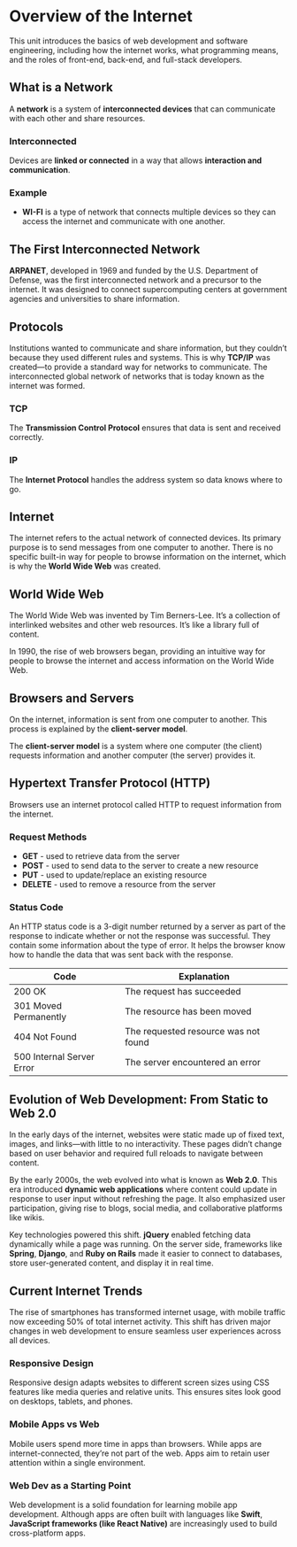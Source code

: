# Overview of the Internet

This unit introduces the basics of web development and software 
engineering, including how the internet works, what programming means, 
and the roles of front-end, back-end, and full-stack developers.


## What is a Network

A **network** is a system of **interconnected devices** that can 
communicate with each other and share resources.

### Interconnected

Devices are **linked or connected** in a way that allows 
**interaction and communication**.

### Example

- **WI-FI** is a type of network that connects multiple devices so 
they can access the internet and communicate with one another.


## The First Interconnected Network

**ARPANET**, developed in 1969 and funded by the U.S. Department of 
Defense, was the first interconnected network and a precursor to the 
internet. It was designed to connect supercomputing centers at 
government agencies and universities to share information.


## Protocols

Institutions wanted to communicate and share information, but they 
couldn’t because they used different rules and systems. This is why 
**TCP/IP** was created—to provide a standard way for networks to 
communicate. The interconnected global network of networks that is 
today known as the internet was formed.

### TCP

The **Transmission Control Protocol** ensures that data is sent and 
received correctly.

### IP

The **Internet Protocol** handles the address system so data knows 
where to go.


## Internet

The internet refers to the actual network of connected devices. 
Its primary purpose is to send messages from one computer to another. 
There is no specific built-in way for people to browse information on 
the internet, which is why the **World Wide Web** was created.


## World Wide Web

The World Wide Web was invented by Tim Berners-Lee. It’s a collection 
of interlinked websites and other web resources. It’s like a library 
full of content.

In 1990, the rise of web browsers began, providing an intuitive way 
for people to browse the internet and access information on the 
World Wide Web.


## Browsers and Servers

On the internet, information is sent from one computer to another. 
This process is explained by the **client-server model**.

The **client-server model** is a system where one computer 
(the client) requests information and another computer (the server) 
provides it.


## Hypertext Transfer Protocol (HTTP)

Browsers use an internet protocol called HTTP to request information 
from the internet.

### Request Methods

  - **GET** - used to retrieve data from the server
  - **POST** - used to send data to the server to create a new 
  resource
  - **PUT** - used to update/replace an existing resource
  - **DELETE** - used to remove a resource from the server

### Status Code

An HTTP status code is a 3-digit number returned by a server as part 
of the response to indicate whether or not the response was 
successful. They contain some information about the type of error. 
It helps the browser know how to handle the data that was sent back 
with the response.

| **Code**                  | **Explanation**                      |
|---------------------------|--------------------------------------|
| 200 OK                    | The request has succeeded            |
| 301 Moved Permanently     | The resource has been moved          |
| 404 Not Found             | The requested resource was not found |
| 500 Internal Server Error | The server encountered an error      |


## Evolution of Web Development: From Static to Web 2.0

In the early days of the internet, websites were static made up of 
fixed text, images, and links—with little to no interactivity. 
These pages didn’t change based on user behavior and required full 
reloads to navigate between content.

By the early 2000s, the web evolved into what is known as **Web 2.0**. 
This era introduced **dynamic web applications** where content could 
update in response to user input without refreshing the page. 
It also emphasized user participation, giving rise to blogs, 
social media, and collaborative platforms like wikis.

Key technologies powered this shift. **jQuery** enabled fetching data 
dynamically while a page was running. On the server side, frameworks 
like **Spring**, **Django**, and **Ruby on Rails** made it easier 
to connect to databases, store user-generated content, and display 
it in real time.


## Current Internet Trends

The rise of smartphones has transformed internet usage, with mobile 
traffic now exceeding 50% of total internet activity. This shift has 
driven major changes in web development to ensure seamless user 
experiences across all devices.

### Responsive Design

Responsive design adapts websites to different screen sizes using CSS 
features like media queries and relative units. This ensures sites 
look good on desktops, tablets, and phones.

### Mobile Apps vs Web

Mobile users spend more time in apps than browsers. While apps are 
internet-connected, they’re not part of the web. Apps aim to retain 
user attention within a single environment.

### Web Dev as a Starting Point

Web development is a solid foundation for learning mobile app 
development. Although apps are often built with languages like 
**Swift**, **JavaScript frameworks (like React Native)** are 
increasingly used to build cross-platform apps.